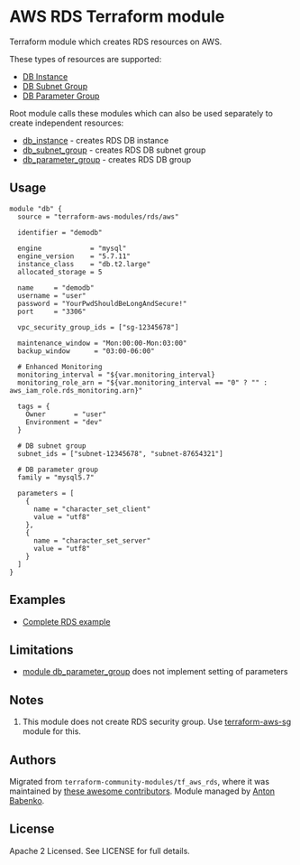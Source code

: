 AWS RDS Terraform module
========================

Terraform module which creates RDS resources on AWS.

These types of resources are supported:

* [DB Instance](https://www.terraform.io/docs/providers/aws/r/db_instance.html)
* [DB Subnet Group](https://www.terraform.io/docs/providers/aws/r/db_subnet_group.html)
* [DB Parameter Group](https://www.terraform.io/docs/providers/aws/r/db_parameter_group.html)

Root module calls these modules which can also be used separately to create independent resources:

* [db_instance](https://github.com/terraform-aws-modules/terraform-aws-rds/tree/master/modules/db_instance) - creates RDS DB instance
* [db_subnet_group](https://github.com/terraform-aws-modules/terraform-aws-rds/tree/master/modules/db_subnet_group) - creates RDS DB subnet group
* [db_parameter_group](https://github.com/terraform-aws-modules/terraform-aws-rds/tree/master/modules/db_parameter_group) - creates RDS DB group

Usage
-----

```hcl
module "db" {
  source = "terraform-aws-modules/rds/aws"

  identifier = "demodb"
  
  engine            = "mysql"
  engine_version    = "5.7.11"
  instance_class    = "db.t2.large"
  allocated_storage = 5
  
  name     = "demodb"
  username = "user"
  password = "YourPwdShouldBeLongAndSecure!"
  port     = "3306"
  
  vpc_security_group_ids = ["sg-12345678"]
  
  maintenance_window = "Mon:00:00-Mon:03:00"
  backup_window      = "03:00-06:00"

  # Enhanced Monitoring
  monitoring_interval = "${var.monitoring_interval}
  monitoring_role_arn = "${var.monitoring_interval == "0" ? "" : aws_iam_role.rds_monitoring.arn}"
  
  tags = {
    Owner       = "user"
    Environment = "dev"
  }
  
  # DB subnet group
  subnet_ids = ["subnet-12345678", "subnet-87654321"]
  
  # DB parameter group
  family = "mysql5.7"

  parameters = [
    { 
      name = "character_set_client"
      value = "utf8"
    },
    { 
      name = "character_set_server"
      value = "utf8"
    }
  ]
}
```

Examples
--------

* [Complete RDS example](https://github.com/terraform-aws-modules/terraform-aws-rds/tree/master/examples/complete)

Limitations
-----------

* [module db_parameter_group](https://github.com/terraform-aws-modules/terraform-aws-rds/tree/master/modules/db_parameter_group) does not implement setting of parameters

Notes
-----

1. This module does not create RDS security group. Use [terraform-aws-sg](https://github.com/terraform-aws-modules/terraform-aws-sg) module for this.

Authors
-------

Migrated from `terraform-community-modules/tf_aws_rds`, where it was maintained by [these awesome contributors](https://github.com/terraform-community-modules/tf_aws_rds/graphs/contributors).
Module managed by [Anton Babenko](https://github.com/antonbabenko).

License
-------

Apache 2 Licensed. See LICENSE for full details.
